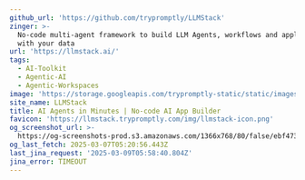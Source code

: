 ```yaml
---
github_url: 'https://github.com/trypromptly/LLMStack'
zinger: >-
  No-code multi-agent framework to build LLM Agents, workflows and applications
  with your data
url: 'https://llmstack.ai/'
tags:
  - AI-Toolkit
  - Agentic-AI
  - Agentic-Workspaces
image: 'https://storage.googleapis.com/trypromptly-static/static/images/opengraph.jpg'
site_name: LLMStack
title: AI Agents in Minutes | No-code AI App Builder
favicon: 'https://llmstack.trypromptly.com/img/llmstack-icon.png'
og_screenshot_url: >-
  https://og-screenshots-prod.s3.amazonaws.com/1366x768/80/false/ebf4732dafc499920ac4f1f449082010d6371835b71c8280ab8788ef84074bb3.jpeg
og_last_fetch: 2025-03-07T05:20:56.443Z
last_jina_request: '2025-03-09T05:58:40.804Z'
jina_error: TIMEOUT
---
```


